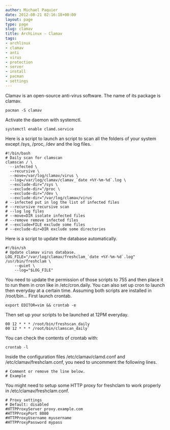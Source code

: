 ```yaml
---
author: Michael Paquier
date: 2012-08-21 02:16:18+00:00
layout: page
type: page
slug: clamav
title: ArchLinux - Clamav
tags:
- archlinux
- clamav
- anti
- virus
- protection
- server
- install
- pacman
- settings
---
```

Clamav is an open-source anti-virus software. The name of its package is
clamav.

    pacman -S clamav

Activate the daemon with systemctl.

    systemctl enable clamd.service

Here is a script to launch an script to scan all the folders of your
system except /sys, /proc, /dev and the log files.

    #!/bin/bash
    # Daily scan for clamscan
    clamscan / \
      --infected \
      --recursive \
      --move=/var/log/clamav/virus \
      --log=/var/log/clamav/clamav_`date +%Y-%m-%d`.log \
      --exclude-dir=^/sys \
      --exclude-dir=^/proc \
      --exclude-dir=^/dev \
      --exclude-dir=^/var/log/clamav/virus
    # --infected put in log the list of infected files
    # --recursive recursive scan
    # --log log files
    # --move=DIR isolate infected files
    # --remove remove infected files
    # --exclude=FILE exclude some files
    # --exclude-dir=DIR exclude some directories

Here is a script to update the database automatically.

    #!/bin/sh
    # Update clamav virus database.
    LOG_FILE="/var/log/clamav/freshclam_`date +%Y-%m-%d`.log"
    /usr/bin/freshclam \
        --quiet \
        --log="$LOG_FILE"

You need to update the permission of those scripts to 755 and then
place it to run them in cron like in /etc/cron.daily. You can also set
up cron to launch then everyday at a certain time. Assuming both
scripts are installed in /root/bin... First launch crontab.

    export EDITOR=vim && crontab -e

Then set up your scripts to be launched at 12PM everyday.

    00 12 * * * /root/bin/freshscan_daily
    00 12 * * * /root/bin/clamscan_daily`

You can check the contents of crontab with:

    crontab -l

Inside the configuration files /etc/clamav/clamd.conf and
/etc/clamav/freshclam.conf, you need to uncomment the following lines.

    # Comment or remove the line below.
    # Example

You might need to setup some HTTP proxy for freshclam to work properly
in /etc/clamav/freshclam.conf.

    # Proxy settings
    # Default: disabled
    #HTTPProxyServer proxy.example.com
    #HTTPProxyPort 8080
    #HTTPProxyUsername myusername
    #HTTPProxyPassword mypass
